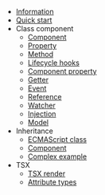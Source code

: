 - [Information](/en/readme.md)
- [Quick start](/en/quick-start/quick-start.md)
- Class component
    - [Component](/en/class-component/component/component.md)
    - [Property](/en/class-component/property/property.md)
    - [Method](/en/class-component/method/method.md)
    - [Lifecycle hooks](/en/class-component/lifecycle-hook/lifecycle-hook.md)
    - [Component property](/en/class-component/component-property/component-property.md)
    - [Getter](/en/class-component/getter/getter.md)
    - [Event](/en/class-component/event/event.md)
    - [Reference](/en/class-component/reference/reference.md)
    - [Watcher](/en/class-component/watcher/watcher.md)
    - [Injection](/en/class-component/injection/injection.md)
    - [Model](/en/class-component/model/model.md)
- Inheritance
    - [ECMAScript class](/en/inheritance/es-class/es-class.md)
    - [Component](/en/inheritance/component/component.md)
    - [Complex example](/en/inheritance/complex-example/complex-example.md)
- TSX
    - [TSX render](/en/tsx/tsx-render/tsx-render.md)
    - [Attribute types](/en/tsx/attribute-types/attribute-types.md)